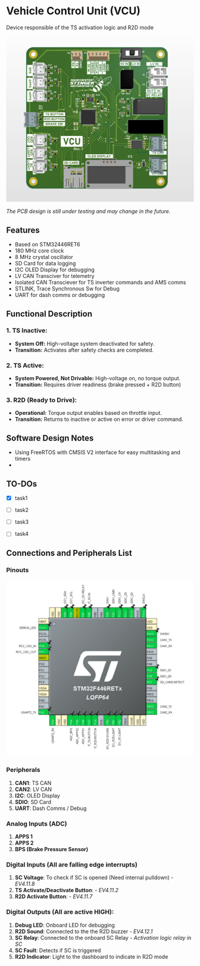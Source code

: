 # Vehicle Control Unit (VCU)

Device responsible of the TS activation logic and R2D mode

![alt text](<docs/3D View.png>)

_The PCB design is still under testing and may change in the future._ 


## Features

- Based on STM32446RET6
- 180 MHz core clock
- 8 MHz crystal oscillator
- SD Card for data logging
- I2C OLED Display for debugging
- LV CAN Transciver for telemetry
- Isolated CAN Transciever for TS inverter commands and AMS comms
- STLINK, Trace Synchronous Sw for Debug
- UART for dash comms or debugging


## Functional Description

### 1. TS Inactive:

- **System Off:** High-voltage system deactivated for safety.
- **Transition:** Activates after safety checks are completed.

### 2. TS Active:

- **System Powered, Not Drivable:** High-voltage on, no torque output.
- **Transition:** Requires driver readiness (brake pressed + R2D button)

### 3. R2D (Ready to Drive):

- **Operational:** Torque output enables based on throttle input.
- **Transition:** Returns to inactive or active on error or driver command.


## Software Design Notes

- Using FreeRTOS with CMSIS V2 interface for easy multitasking and timers
- 





## TO-DOs

- [x] task1
- [ ] task2
- [ ] task3
- [ ] task4


## Connections and Peripherals List

### Pinouts

![alt text](docs/pinouts.png)


### Peripherals

1. **CAN1**: TS CAN
2. **CAN2**: LV CAN
3. **I2C**: OLED Display
4. **SDIO**: SD Card
5. **UART**: Dash Comms / Debug  

### Analog Inputs (ADC)

1. **APPS 1**
2. **APPS 2**
3. **BPS (Brake Pressure Sensor)**

### Digital Inputs (All are falling edge interrupts)

1. **SC Voltage**: To check if SC is opened (Need internal pulldown) - _EV4.11.8_
2. **TS Activate/Deactivate Button**: - _EV4.11.2_
3. **R2D Activate Button**: - _EV4.11.7_

### Digital Outputs (All are active HIGH):

1. **Debug LED**: Onboard LED for debugging
2. **R2D Sound**: Connected to the the R2D buzzer - _EV4.12.1_
3. **SC Relay**: Connected to the onboard SC Relay - _Activation logic relay in SC_
4. **SC Fault**: Detects if SC is triggered
5. **R2D Indicator**: Light to the dashboard to indicate in R2D mode 



